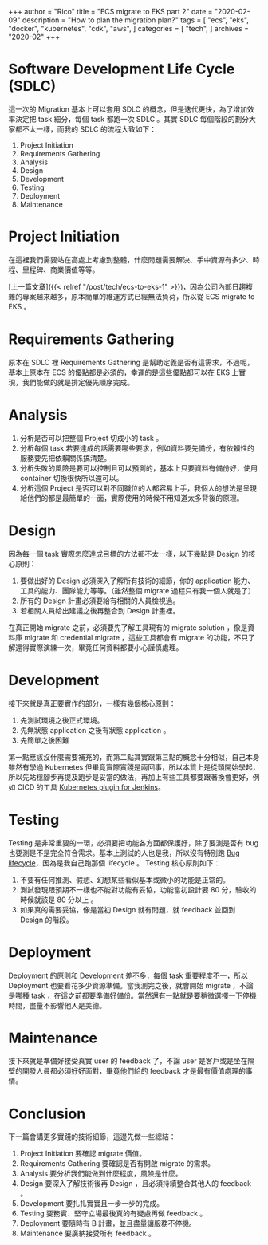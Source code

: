 +++
author = "Rico"
title = "ECS migrate to EKS part 2"
date = "2020-02-09"
description = "How to plan the migration plan?"
tags = [
    "ecs",
    "eks",
    "docker",
    "kubernetes",
    "cdk",
    "aws",
]
categories = [
    "tech",
]
archives = "2020-02"
+++

# Software Development Life Cycle (SDLC)

這一次的 Migration 基本上可以套用 SDLC 的概念，但是迭代更快，為了增加效率決定把 task 細分，每個 task 都跑一次 SDLC 。其實 SDLC 每個階段的劃分大家都不太一樣，而我的 SDLC 的流程大致如下：

1. Project Initiation
2. Requirements Gathering
3. Analysis
4. Design
5. Development
6. Testing
7. Deployment
8. Maintenance

# Project Initiation

在這裡我們需要站在高處上考慮到整體，什麼問題需要解決、手中資源有多少、時程、里程碑、商業價值等等。

[上一篇文章]({{< relref "/post/tech/ecs-to-eks-1" >}})，因為公司內部日趨複雜的專案越來越多，原本簡單的維運方式已經無法負荷，所以從 ECS migrate to EKS 。

# Requirements Gathering

原本在 SDLC 裡 Requirements Gathering 是幫助定義是否有這需求，不過呢，基本上原本在 ECS 的優點都是必須的，幸運的是這些優點都可以在 EKS 上實現，我們能做的就是排定優先順序完成。

# Analysis

1. 分析是否可以把整個 Project 切成小的 task 。
2. 分析每個 task 若要達成的話需要哪些要求，例如資料要先備份，有依賴性的服務要先把依賴關係搞清楚。
3. 分析失敗的風險是要可以控制且可以預測的，基本上只要資料有備份好，使用 container 切換很快所以還可以。
4. 分析這個 Project 是否可以對不同職位的人都容易上手，我個人的想法是呈現給他們的都是最簡單的一面，實際使用的時候不用知道太多背後的原理。

# Design

因為每一個 task 實際怎麼達成目標的方法都不太一樣，以下幾點是 Design 的核心原則：

1. 要做出好的 Design 必須深入了解所有技術的細節，你的 application 能力、工具的能力、團隊能力等等。（雖然整個 migrate 過程只有我一個人就是了）
2. 所有的 Design 計畫必須要給有相關的人員檢視過。
3. 若相關人員給出建議之後再整合到 Design 計畫裡。

在真正開始 migrate 之前，必須要先了解工具現有的 migrate solution ，像是資料庫 migrate 和 credential migrate ，這些工具都會有 migrate 的功能，不只了解還得實際演練一次，畢竟任何資料都要小心謹慎處理。

# Development

接下來就是真正要實作的部分，一樣有幾個核心原則：

1. 先測試環境之後正式環境。
2. 先無狀態 application 之後有狀態 application 。
3. 先簡單之後困難

第一點應該沒什麼需要補充的，而第二點其實跟第三點的概念十分相似，自己本身雖然有學過 Kubernetes 但畢竟實際實踐是兩回事，所以本質上是從頭開始學起，所以先站穩腳步再提及跑步是妥當的做法，再加上有些工具都要跟著換會更好，例如 CICD 的工具 [Kubernetes plugin for Jenkins](https://github.com/jenkinsci/kubernetes-plugin)。

# Testing

Testing 是非常重要的一環，必須要把功能各方面都保護好，除了要測是否有 bug 也要測是不是完全符合需求。基本上測試的人也是我，所以沒有特別跑 [Bug lifecycle](http://tryqa.com/what-is-a-defect-life-cycle/)，因為是我自己跑那個 lifecycle 。 Testing 核心原則如下：

1. 不要有任何推測、假想、幻想某些看似基本或微小的功能是正常的。
2. 測試發現跟預期不一樣也不能對功能有妥協，功能當初設計要 80 分，驗收的時候就該是 80 分以上 。
3. 如果真的需要妥協，像是當初 Design 就有問題，就 feedback 並回到 Design 的階段。

# Deployment

Deployment 的原則和 Development 差不多，每個 task 重要程度不一，所以 Deployment 也要看花多少資源準備。當我測完之後，就會開始 migrate ，不論是哪種 task ，在這之前都要準備好備份。當然還有一點就是要稍微選擇一下停機時間，盡量不影響他人是美德。

# Maintenance

接下來就是準備好接受真實 user 的 feedback 了，不論 user 是客戶或是坐在隔壁的開發人員都必須好好面對，畢竟他們給的 feedback 才是最有價值處理的事情。

# Conclusion

下一篇會講更多實踐的技術細節，這邊先做一些總結：

1. Project Initiation 要確認 migrate 價值。
2. Requirements Gathering 要確認是否有開啟 migrate 的需求。
3. Analysis 要分析我們能做到什麼程度，風險是什麼。
4. Design 要深入了解技術後再 Design ，且必須持續整合其他人的 feedback 。
5. Development 要扎扎實實且一步一步的完成。
6. Testing 要務實、堅守立場最後真的有疑慮再做 feedback 。
7. Deployment 要隨時有 B 計畫，並且盡量讓服務不停機。
8. Maintenance 要廣納接受所有 feedback 。
